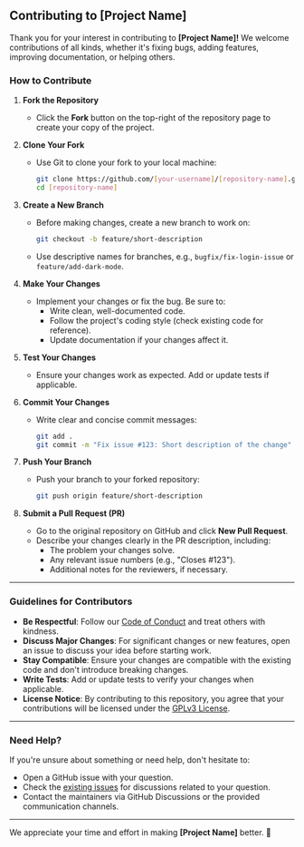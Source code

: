 ## Contributing to [Project Name]

Thank you for your interest in contributing to **[Project Name]!** We welcome contributions of all kinds, whether it's fixing bugs, adding features, improving documentation, or helping others.

### How to Contribute

1. **Fork the Repository**
   - Click the **Fork** button on the top-right of the repository page to create your copy of the project.

2. **Clone Your Fork**
   - Use Git to clone your fork to your local machine:
     ```bash
     git clone https://github.com/[your-username]/[repository-name].git
     cd [repository-name]
     ```

3. **Create a New Branch**
   - Before making changes, create a new branch to work on:
     ```bash
     git checkout -b feature/short-description
     ```
   - Use descriptive names for branches, e.g., `bugfix/fix-login-issue` or `feature/add-dark-mode`.

4. **Make Your Changes**
   - Implement your changes or fix the bug. Be sure to:
     - Write clean, well-documented code.
     - Follow the project's coding style (check existing code for reference).
     - Update documentation if your changes affect it.

5. **Test Your Changes**
   - Ensure your changes work as expected. Add or update tests if applicable.

6. **Commit Your Changes**
   - Write clear and concise commit messages:
     ```bash
     git add .
     git commit -m "Fix issue #123: Short description of the change"
     ```

7. **Push Your Branch**
   - Push your branch to your forked repository:
     ```bash
     git push origin feature/short-description
     ```

8. **Submit a Pull Request (PR)**
   - Go to the original repository on GitHub and click **New Pull Request**.
   - Describe your changes clearly in the PR description, including:
     - The problem your changes solve.
     - Any relevant issue numbers (e.g., "Closes #123").
     - Additional notes for the reviewers, if necessary.

---

### Guidelines for Contributors

- **Be Respectful**: Follow our [Code of Conduct](CODE_OF_CONDUCT.md) and treat others with kindness.
- **Discuss Major Changes**: For significant changes or new features, open an issue to discuss your idea before starting work.
- **Stay Compatible**: Ensure your changes are compatible with the existing code and don't introduce breaking changes.
- **Write Tests**: Add or update tests to verify your changes when applicable.
- **License Notice**: By contributing to this repository, you agree that your contributions will be licensed under the [GPLv3 License](LICENSE).

---

### Need Help?

If you're unsure about something or need help, don't hesitate to:
- Open a GitHub issue with your question.
- Check the [existing issues](https://github.com/[username]/[repository]/issues) for discussions related to your question.
- Contact the maintainers via GitHub Discussions or the provided communication channels.

---

We appreciate your time and effort in making **[Project Name]** better. 🎉
